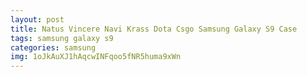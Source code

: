 ```yaml
---
layout: post
title: Natus Vincere Navi Krass Dota Csgo Samsung Galaxy S9 Case
tags: samsung galaxy s9
categories: samsung
img: 1oJkAuXJ1hAqcwINFqoo5fNR5huma9xWn
---
```

